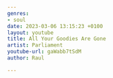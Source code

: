 ```yaml
---
genres:
- soul
date: 2023-03-06 13:15:23 +0100
layout: youtube
title: All Your Goodies Are Gone
artist: Parliament
youtube-url: gaWabb7tSdM
author: Raul

---
```

